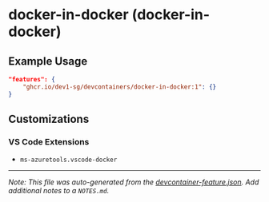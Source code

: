 
# docker-in-docker (docker-in-docker)



## Example Usage

```json
"features": {
    "ghcr.io/dev1-sg/devcontainers/docker-in-docker:1": {}
}
```



## Customizations

### VS Code Extensions

- `ms-azuretools.vscode-docker`



---

_Note: This file was auto-generated from the [devcontainer-feature.json](https://github.com/dev1-sg/devcontainers/blob/main/src/features/docker-in-docker/devcontainer-feature.json).  Add additional notes to a `NOTES.md`._
